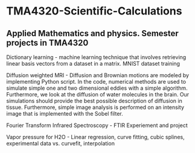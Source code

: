 # TMA4320-Scientific-Calculations
## Applied Mathematics and physics. Semester projects in TMA4320
Dictionary learning - machine learning technique that involves retrieving linear basis vectors from a dataset in a matrix. MNIST dataset training

Diffusion weighted MRI - Diffusion and Brownian motions are modeled by implementing Python script. In the code, numerical methods are used to simulate simple one and two dimensional eddies with a simple algorithm. Furthermore, we look at the diffusion of water molecules in the brain. Our simulations should provide the best possible description of diffusion in tissue. Furthermore, simple image analysis is performed on an intensity image that is implemented with the Sobel filter.

Fourier Transform Infrared Spectroscopy - FTIR Experiement and project 

Vapor pressure for H2O - Linear regression, curve fitting, cubic splines, experimental data vs. curvefit, interpolation
